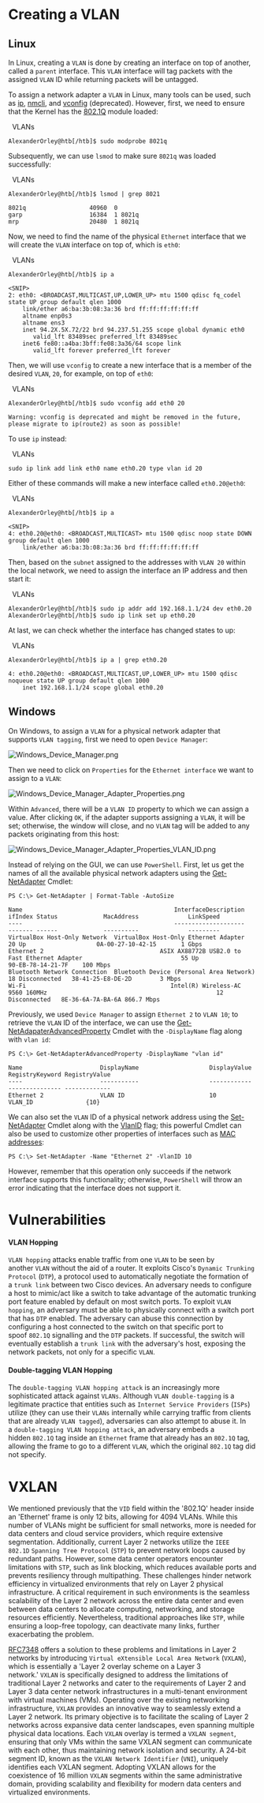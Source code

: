 # Creating a VLAN 
## Linux 

In Linux, creating a `VLAN` is done by creating an interface on top of another, called a `parent` interface. This `VLAN` interface will tag packets with the assigned `VLAN` ID while returning packets will be untagged.

To assign a network adapter a `VLAN` in Linux, many tools can be used, such as [ip](https://man7.org/linux/man-pages/man8/ip.8.html), [nmcli](https://linux.die.net/man/1/nmcli), and [vconfig](https://linux.die.net/man/8/vconfig) (deprecated). However, first, we need to ensure that the Kernel has the [802.1Q](https://elixir.bootlin.com/linux/v6.4.7/source/net/8021q/vlan.c) module loaded:

  VLANs

```shell-session
AlexanderOrley@htb[/htb]$ sudo modprobe 8021q
```

Subsequently, we can use `lsmod` to make sure `8021q` was loaded successfully:

  VLANs

```shell-session
AlexanderOrley@htb[/htb]$ lsmod | grep 8021

8021q                  40960  0
garp                   16384  1 8021q
mrp                    20480  1 8021q
```

Now, we need to find the name of the physical `Ethernet` interface that we will create the `VLAN` interface on top of, which is `eth0`:

  VLANs

```shell-session
AlexanderOrley@htb[/htb]$ ip a

<SNIP>
2: eth0: <BROADCAST,MULTICAST,UP,LOWER_UP> mtu 1500 qdisc fq_codel state UP group default qlen 1000
    link/ether a6:ba:3b:08:3a:36 brd ff:ff:ff:ff:ff:ff
    altname enp0s3
    altname ens3
    inet 94.2X.5X.72/22 brd 94.237.51.255 scope global dynamic eth0
       valid_lft 83489sec preferred_lft 83489sec
    inet6 fe80::a4ba:3bff:fe08:3a36/64 scope link 
       valid_lft forever preferred_lft forever
```

Then, we will use `vconfig` to create a new interface that is a member of the desired `VLAN`, `20`, for example, on top of `eth0`:

  VLANs

```shell-session
AlexanderOrley@htb[/htb]$ sudo vconfig add eth0 20

Warning: vconfig is deprecated and might be removed in the future, please migrate to ip(route2) as soon as possible!
```

To use `ip` instead:

  VLANs

```shell-session
sudo ip link add link eth0 name eth0.20 type vlan id 20
```

Either of these commands will make a new interface called `eth0.20@eth0`:

  VLANs

```shell-session
AlexanderOrley@htb[/htb]$ ip a

<SNIP>
4: eth0.20@eth0: <BROADCAST,MULTICAST> mtu 1500 qdisc noop state DOWN group default qlen 1000
    link/ether a6:ba:3b:08:3a:36 brd ff:ff:ff:ff:ff:ff
```

Then, based on the `subnet` assigned to the addresses with `VLAN 20` within the local network, we need to assign the interface an IP address and then start it:

  VLANs

```shell-session
AlexanderOrley@htb[/htb]$ sudo ip addr add 192.168.1.1/24 dev eth0.20
AlexanderOrley@htb[/htb]$ sudo ip link set up eth0.20
```

At last, we can check whether the interface has changed states to up:

  VLANs

```shell-session
AlexanderOrley@htb[/htb]$ ip a | grep eth0.20

4: eth0.20@eth0: <BROADCAST,MULTICAST,UP,LOWER_UP> mtu 1500 qdisc noqueue state UP group default qlen 1000
    inet 192.168.1.1/24 scope global eth0.20
```

## Windows 

On Windows, to assign a `VLAN` for a physical network adapter that supports `VLAN tagging`, first we need to open `Device Manager`:

![Windows_Device_Manager.png](https://academy.hackthebox.com/storage/modules/34/Windows_Device_Manager.png)

Then we need to click on `Properties` for the `Ethernet interface` we want to assign to a `VLAN`:

![Windows_Device_Manager_Adapter_Properties.png](https://academy.hackthebox.com/storage/modules/34/Windows_Device_Manager_Adapter_Properties.png)

Within `Advanced`, there will be a `VLAN ID` property to which we can assign a value. After clicking `OK`, if the adapter supports assigning a `VLAN`, it will be set; otherwise, the window will close, and no `VLAN` tag will be added to any packets originating from this host:

![Windows_Device_Manager_Adapter_Properties_VLAN_ID.png](https://academy.hackthebox.com/storage/modules/34/Windows_Device_Manager_Adapter_Properties_VLAN_ID.png)

Instead of relying on the GUI, we can use `PowerShell`. First, let us get the names of all the available physical network adapters using the [Get-NetAdapter](https://learn.microsoft.com/en-us/powershell/module/netadapter/get-netadapter?view=windowsserver2022-ps) Cmdlet:


```powershell-session
PS C:\> Get-NetAdapter | Format-Table -AutoSize

Name                                           InterfaceDescription                                                          ifIndex Status             MacAddress              LinkSpeed
----                                           --------------------                                                          ------- ------             ----------              ---------
VirtualBox Host-Only Network  VirtualBox Host-Only Ethernet Adapter                                        20 Up                    0A-00-27-10-42-15       1 Gbps
Ethernet 2                                 ASIX AX88772B USB2.0 to Fast Ethernet Adapter                            55 Up                    90-EB-78-14-21-7F    100 Mbps
Bluetooth Network Connection  Bluetooth Device (Personal Area Network)                                   18 Disconnected   38-41-25-E8-DE-2D        3 Mbps
Wi-Fi                                         Intel(R) Wireless-AC 9560 160MHz                                                12 Disconnected   8E-36-6A-7A-BA-6A 866.7 Mbps
```

Previously, we used `Device Manager` to assign `Ethernet 2` to `VLAN 10`; to retrieve the `VLAN` ID of the interface, we can use the [Get-NetAdapaterAdvancedProperty](https://learn.microsoft.com/en-us/powershell/module/netadapter/get-netadapteradvancedproperty?view=windowsserver2022-ps) Cmdlet with the `-DisplayName` flag along with `vlan id`:

```powershell-session
PS C:\> Get-NetAdapterAdvancedProperty -DisplayName "vlan id"

Name                      DisplayName                    DisplayValue                   RegistryKeyword RegistryValue
----                      -----------                    ------------                   --------------- -------------
Ethernet 2                VLAN ID                        10                                     VLAN_ID               {10}
```

We can also set the `VLAN` ID of a physical network address using the [Set-NetAdapter](https://learn.microsoft.com/en-us/powershell/module/netadapter/set-netadapter?view=windowsserver2022-ps) Cmdlet along with the [VlanID](https://learn.microsoft.com/en-us/powershell/module/netadapter/set-netadapter?view=windowsserver2022-ps#-vlanid) flag; this powerful Cmdlet can also be used to customize other properties of interfaces such as [MAC addresses](https://learn.microsoft.com/en-us/powershell/module/netadapter/set-netadapter?view=windowsserver2022-ps#-macaddress):

```powershell-session
PS C:\> Set-NetAdapter -Name "Ethernet 2" -VlanID 10
```

However, remember that this operation only succeeds if the network interface supports this functionality; otherwise, `PowerShell` will throw an error indicating that the interface does not support it.

# Vulnerabilities  

#### VLAN Hopping

`VLAN hopping` attacks enable traffic from one `VLAN` to be seen by another `VLAN` without the aid of a router. It exploits Cisco's `Dynamic Trunking Protocol` (`DTP`), a protocol used to automatically negotiate the formation of a `trunk link` between two Cisco devices. An adversary needs to configure a host to mimic/act like a switch to take advantage of the automatic trunking port feature enabled by default on most switch ports. To exploit `VLAN hopping`, an adversary must be able to physically connect with a switch port that has `DTP` enabled. The adversary can abuse this connection by configuring a host connected to the switch on that specific port to spoof `802.1Q` signalling and the `DTP` packets. If successful, the switch will eventually establish a `trunk link` with the adversary's host, exposing the network packets, not only for a specific `VLAN`.

#### Double-tagging VLAN Hopping

The `double-tagging VLAN hopping attack` is an increasingly more sophisticated attack against `VLANs`. Although `VLAN double-tagging` is a legitimate practice that entities such as `Internet Service Providers` (`ISPs`) utilize (they can use their `VLANs` internally while carrying traffic from clients that are already `VLAN tagged`), adversaries can also attempt to abuse it. In a `double-tagging VLAN hopping attack`, an adversary embeds a hidden `802.1Q` tag inside an `Ethernet` frame that already has an `802.1Q` tag, allowing the frame to go to a different `VLAN`, which the original `802.1Q` tag did not specify.

# VXLAN

We mentioned previously that the `VID` field within the '802.1Q' header inside an 'Ethernet' frame is only 12 bits, allowing for 4094 VLANs. While this number of VLANs might be sufficient for small networks, more is needed for data centers and cloud service providers, which require extensive segmentation. Additionally, current Layer 2 networks utilize the `IEEE 802.1D` `Spanning Tree Protocol` (`STP`) to prevent network loops caused by redundant paths. However, some data center operators encounter limitations with `STP`, such as link blocking, which reduces available ports and prevents resiliency through multipathing. These challenges hinder network efficiency in virtualized environments that rely on Layer 2 physical infrastructure. A critical requirement in such environments is the seamless scalability of the Layer 2 network across the entire data center and even between data centers to allocate computing, networking, and storage resources efficiently. Nevertheless, traditional approaches like `STP`, while ensuring a loop-free topology, can deactivate many links, further exacerbating the problem.

[RFC7348](https://datatracker.ietf.org/doc/html/rfc7348) offers a solution to these problems and limitations in Layer 2 networks by introducing `Virtual eXtensible Local Area Network` (`VXLAN`), which is essentially a 'Layer 2 overlay scheme on a Layer 3 network.' `VXLAN` is specifically designed to address the limitations of traditional Layer 2 networks and cater to the requirements of Layer 2 and Layer 3 data center network infrastructures in a multi-tenant environment with virtual machines (VMs). Operating over the existing networking infrastructure, `VXLAN` provides an innovative way to seamlessly extend a Layer 2 network. Its primary objective is to facilitate the scaling of Layer 2 networks across expansive data center landscapes, even spanning multiple physical data locations. Each `VXLAN` overlay is termed a `VXLAN segment`, ensuring that only VMs within the same VXLAN segment can communicate with each other, thus maintaining network isolation and security. A 24-bit segment ID, known as the `VXLAN Network Identifier` (`VNI`), uniquely identifies each VXLAN segment. Adopting VXLAN allows for the coexistence of 16 million `VXLAN` segments within the same administrative domain, providing scalability and flexibility for modern data centers and virtualized environments.

